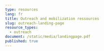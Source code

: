 ```yaml
---
type: resources
lang: fr
title: Outreach and mobilization ressources
slug: outreach-landing-page
resource_types:
  - outreach
document: /static/media/landingpage.pdf
published: true
---
```

